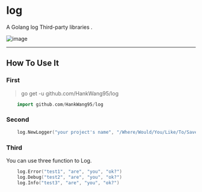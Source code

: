 # log
A Golang log Third-party libraries .


![image](http://github.com/HankWang96/readme_add_pic/raw/master/images/example.jpg)

---

## How To Use It

### First 
> go get -u github.com/HankWang95/log

```go
	import github.com/HankWang95/log
```

### Second
```go
	log.NewLogger("your project's name", "/Where/Would/You/Like/To/Save/Your/LogFile")
```

### Third
You can use three function to Log. 

```go
	log.Error("test1", "are", "you", "ok?")
	log.Debug("test2", "are", "you", "ok?")
	log.Info("test3", "are", "you", "ok?")
```